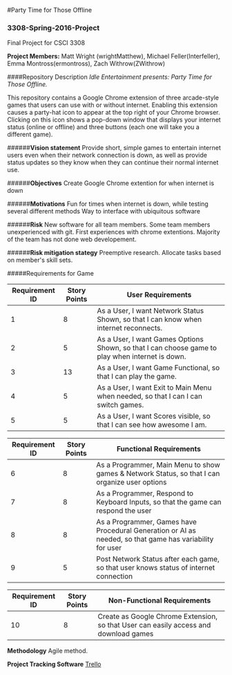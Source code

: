 #Party Time for Those Offline
### 3308-Spring-2016-Project
Final Project for CSCI 3308

**Project Members:** Matt Wright (wrightMatthew), Michael Feller(Interfeller), Emma Montross(ermontross), Zach Withrow(ZWithrow)

####Repository Description
  *Idle Entertainment presents: Party Time for Those Offline.*

  This repository contains a Google Chrome extension of three arcade-style games that users can use with or without internet. Enabling this extension causes a party-hat icon to appear at the top right of your Chrome browser. Clicking on this icon shows a pop-down window that displays your internet status (online or offline) and three buttons (each one will take you a different game).

######**Vision statement**
  Provide short, simple games to entertain internet users even when their network connection is down, as well as provide status updates so they know when they can continue their normal internet use. 

######**Objectives**
  Create Google Chrome extention for when internet is down
  
######**Motivations**
  Fun for times when internet is down, while testing several different methods
  Way to interface with ubiquitous software
  
######**Risk**
  New software for all team members.
  Some team members unexperienced with git.
  First experiences with chrome extentions.
  Majority of the team has not done web developement.
  
######**Risk mitigation stategy**
  Preemptive research.
  Allocate tasks based on member's skill sets.
  
#####Requirements for Game

 Requirement ID | Story Points | User Requirements
--------------- | -------------- | -------------- 
 1 | 8 | As a User, I want Network Status Shown, so that I can know when internet reconnects.
 2 | 5 | As a User, I want Games Options Shown, so that I can choose game to play when internet is down.
 3 | 13 | As a User, I want Game Functional, so that I can play the game.
 4 | 5  | As a User, I want Exit to Main Menu when needed, so that I can I can switch games.
 5 | 5  | As a User, I want Scores visible, so that I can see how awesome I am.

 Requirement ID | Story Points | Functional Requirements 
--------------- | -------------- | -------------- 
 6 | 8 | As a Programmer, Main Menu to show games & Network Status, so that I can organize user options
 7 | 8 | As a Programmer, Respond to Keyboard Inputs, so that the game can respond the user
 8 | 8 | As a Programmer, Games have Procedural Generation or AI as needed, so that game has variability for user
 9 | 5 | Post Network Status after each game, so that user knows status of internet connection

 Requirement ID | Story Points | Non-Functional Requirements 
--------------- | -------------- | -------------- 
 10 | 8 | Create as Google Chrome Extension, so that User can easily access and download games
 
 **Methodology**
  Agile method.
 
 **Project Tracking Software**
  [Trello](https://trello.com/b/2ivhNpnx/3308-project)
